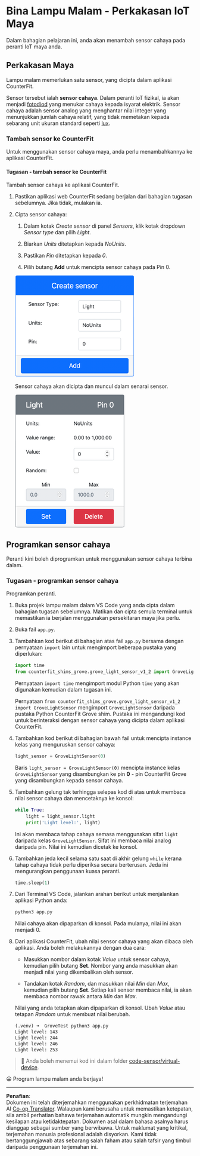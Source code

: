 <!--
CO_OP_TRANSLATOR_METADATA:
{
  "original_hash": "11f10c6760fb8202cf368422702fdf70",
  "translation_date": "2025-08-28T00:50:42+00:00",
  "source_file": "1-getting-started/lessons/3-sensors-and-actuators/virtual-device-sensor.md",
  "language_code": "ms"
}
-->
# Bina Lampu Malam - Perkakasan IoT Maya

Dalam bahagian pelajaran ini, anda akan menambah sensor cahaya pada peranti IoT maya anda.

## Perkakasan Maya

Lampu malam memerlukan satu sensor, yang dicipta dalam aplikasi CounterFit.

Sensor tersebut ialah **sensor cahaya**. Dalam peranti IoT fizikal, ia akan menjadi [fotodiod](https://wikipedia.org/wiki/Photodiode) yang menukar cahaya kepada isyarat elektrik. Sensor cahaya adalah sensor analog yang menghantar nilai integer yang menunjukkan jumlah cahaya relatif, yang tidak memetakan kepada sebarang unit ukuran standard seperti [lux](https://wikipedia.org/wiki/Lux).

### Tambah sensor ke CounterFit

Untuk menggunakan sensor cahaya maya, anda perlu menambahkannya ke aplikasi CounterFit.

#### Tugasan - tambah sensor ke CounterFit

Tambah sensor cahaya ke aplikasi CounterFit.

1. Pastikan aplikasi web CounterFit sedang berjalan dari bahagian tugasan sebelumnya. Jika tidak, mulakan ia.

1. Cipta sensor cahaya:

    1. Dalam kotak *Create sensor* di panel *Sensors*, klik kotak dropdown *Sensor type* dan pilih *Light*.

    1. Biarkan *Units* ditetapkan kepada *NoUnits*.

    1. Pastikan *Pin* ditetapkan kepada *0*.

    1. Pilih butang **Add** untuk mencipta sensor cahaya pada Pin 0.

    ![Tetapan sensor cahaya](../../../../../translated_images/counterfit-create-light-sensor.9f36a5e0d4458d8d554d54b34d2c806d56093d6e49fddcda2d20f6fef7f5cce1.ms.png)

    Sensor cahaya akan dicipta dan muncul dalam senarai sensor.

    ![Sensor cahaya dicipta](../../../../../translated_images/counterfit-light-sensor.5d0f5584df56b90f6b2561910d9cb20dfbd73eeff2177c238d38f4de54aefae1.ms.png)

## Programkan sensor cahaya

Peranti kini boleh diprogramkan untuk menggunakan sensor cahaya terbina dalam.

### Tugasan - programkan sensor cahaya

Programkan peranti.

1. Buka projek lampu malam dalam VS Code yang anda cipta dalam bahagian tugasan sebelumnya. Matikan dan cipta semula terminal untuk memastikan ia berjalan menggunakan persekitaran maya jika perlu.

1. Buka fail `app.py`.

1. Tambahkan kod berikut di bahagian atas fail `app.py` bersama dengan pernyataan `import` lain untuk mengimport beberapa pustaka yang diperlukan:

    ```python
    import time
    from counterfit_shims_grove.grove_light_sensor_v1_2 import GroveLightSensor
    ```

    Pernyataan `import time` mengimport modul Python `time` yang akan digunakan kemudian dalam tugasan ini.

    Pernyataan `from counterfit_shims_grove.grove_light_sensor_v1_2 import GroveLightSensor` mengimport `GroveLightSensor` daripada pustaka Python CounterFit Grove shim. Pustaka ini mengandungi kod untuk berinteraksi dengan sensor cahaya yang dicipta dalam aplikasi CounterFit.

1. Tambahkan kod berikut di bahagian bawah fail untuk mencipta instance kelas yang menguruskan sensor cahaya:

    ```python
    light_sensor = GroveLightSensor(0)
    ```

    Baris `light_sensor = GroveLightSensor(0)` mencipta instance kelas `GroveLightSensor` yang disambungkan ke pin **0** - pin CounterFit Grove yang disambungkan kepada sensor cahaya.

1. Tambahkan gelung tak terhingga selepas kod di atas untuk membaca nilai sensor cahaya dan mencetaknya ke konsol:

    ```python
    while True:
        light = light_sensor.light
        print('Light level:', light)
    ```

    Ini akan membaca tahap cahaya semasa menggunakan sifat `light` daripada kelas `GroveLightSensor`. Sifat ini membaca nilai analog daripada pin. Nilai ini kemudian dicetak ke konsol.

1. Tambahkan jeda kecil selama satu saat di akhir gelung `while` kerana tahap cahaya tidak perlu diperiksa secara berterusan. Jeda ini mengurangkan penggunaan kuasa peranti.

    ```python
    time.sleep(1)
    ```

1. Dari Terminal VS Code, jalankan arahan berikut untuk menjalankan aplikasi Python anda:

    ```sh
    python3 app.py
    ```

    Nilai cahaya akan dipaparkan di konsol. Pada mulanya, nilai ini akan menjadi 0.

1. Dari aplikasi CounterFit, ubah nilai sensor cahaya yang akan dibaca oleh aplikasi. Anda boleh melakukannya dengan dua cara:

    * Masukkan nombor dalam kotak *Value* untuk sensor cahaya, kemudian pilih butang **Set**. Nombor yang anda masukkan akan menjadi nilai yang dikembalikan oleh sensor.

    * Tandakan kotak *Random*, dan masukkan nilai *Min* dan *Max*, kemudian pilih butang **Set**. Setiap kali sensor membaca nilai, ia akan membaca nombor rawak antara *Min* dan *Max*.

    Nilai yang anda tetapkan akan dipaparkan di konsol. Ubah *Value* atau tetapan *Random* untuk membuat nilai berubah.

    ```output
    (.venv) ➜  GroveTest python3 app.py 
    Light level: 143
    Light level: 244
    Light level: 246
    Light level: 253
    ```

> 💁 Anda boleh menemui kod ini dalam folder [code-sensor/virtual-device](../../../../../1-getting-started/lessons/3-sensors-and-actuators/code-sensor/virtual-device).

😀 Program lampu malam anda berjaya!

---

**Penafian**:  
Dokumen ini telah diterjemahkan menggunakan perkhidmatan terjemahan AI [Co-op Translator](https://github.com/Azure/co-op-translator). Walaupun kami berusaha untuk memastikan ketepatan, sila ambil perhatian bahawa terjemahan automatik mungkin mengandungi kesilapan atau ketidaktepatan. Dokumen asal dalam bahasa asalnya harus dianggap sebagai sumber yang berwibawa. Untuk maklumat yang kritikal, terjemahan manusia profesional adalah disyorkan. Kami tidak bertanggungjawab atas sebarang salah faham atau salah tafsir yang timbul daripada penggunaan terjemahan ini.